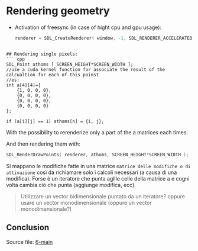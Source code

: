 # Rendering geometry


- Activation of freesync (in case of hight cpu and gpu usage):
    ``` cpp
    renderer = SDL_CreateRenderer( window, -1, SDL_RENDERER_ACCELERATED | SDL_RENDERER_PRESENTVSYNC );
```

## Rendering single pixels:
``` cpp 
SDL_Point athoms [ SCREEN_HEIGHT*SCREEN_WIDTH ];
//use a cuda kernel function for associate the result of the calcualtion for each of this poinst
//es:
int a[4][4]={
    {1, 0, 0, 0},
    {0, 0, 0, 0},
    {0, 0, 0, 0},
    {0, 0, 0, 0}
};

if (a[i][j] == 1) athoms[n] = {i, j};
```
With the possibility to rerenderize only a part of the a matrices each times.

And then rendering them with:
``` cpp
SDL_RenderDrawPoints( renderer, athoms, SCREEN_HEIGHT*SCREEN_WIDTH );
```

Si mappano le modifiche fatte in una matrice `matrice delle modifiche o di attivazione` così da richiamare solo i calcoli necessari (a causa di una modifica). Forse è un iteratore che punta agllle celle della matrice a e cogni volta cambia ciò che punta (aggiunge modifica, ecc).
> Utilizzare un vector bidimensionale puntato da un iteratore? oppure usare un vector monodimensionale (oppure un vector monodimensionale?)


## Conclusion
Source file: [6-main](6-main/)

